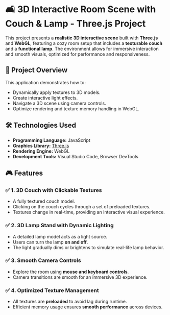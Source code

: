 # 🛋️ 3D Interactive Room Scene with Couch & Lamp - Three.js Project

This project presents a **realistic 3D interactive scene** built with **Three.js** and **WebGL**, featuring a cozy room setup that includes a **texturable couch** and a **functional lamp**. The environment allows for immersive interaction and smooth visuals, optimized for performance and responsiveness.

## 🚀 Project Overview

This application demonstrates how to:
- Dynamically apply textures to 3D models.
- Create interactive light effects.
- Navigate a 3D scene using camera controls.
- Optimize rendering and texture memory handling in WebGL.

## 🛠️ Technologies Used

- **Programming Language:** JavaScript
- **Graphics Library:** [Three.js](https://threejs.org/)
- **Rendering Engine:** WebGL
- **Development Tools:** Visual Studio Code, Browser DevTools

## 🎮 Features

### ✅ 1. 3D Couch with Clickable Textures
- A fully textured couch model.
- Clicking on the couch cycles through a set of preloaded textures.
- Textures change in real-time, providing an interactive visual experience.

### ✅ 2. 3D Lamp Stand with Dynamic Lighting
- A detailed lamp model acts as a light source.
- Users can turn the lamp **on and off**.
- The light gradually dims or brightens to simulate real-life lamp behavior.

### ✅ 3. Smooth Camera Controls
- Explore the room using **mouse and keyboard controls**.
- Camera transitions are smooth for an immersive 3D experience.

### ✅ 4. Optimized Texture Management
- All textures are **preloaded** to avoid lag during runtime.
- Efficient memory usage ensures **smooth performance** across devices.



